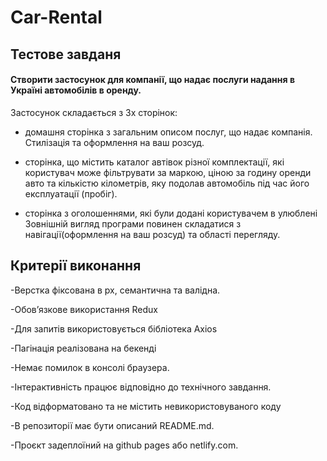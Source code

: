 # Car-Rental

## Тестове завданя

#### Створити застосунок для компанії, що надає послуги надання в Україні автомобілів в оренду.

Застосунок складається з 3х сторінок:

- домашня сторінка з загальним описом послуг, що надає компанія. Стилізація та оформлення на ваш розсуд.

- сторінка, що містить каталог автівок різної комплектації, які користувач може фільтрувати за маркою, ціною за годину оренди авто та кількістю кілометрів, яку подолав автомобіль під час його експлуатації (пробіг).

- сторінка з оголошеннями, які були додані користувачем в улюблені Зовнішній вигляд програми повинен складатися з навігації(оформлення на ваш розсуд) та області перегляду.

## Критерії виконання

-Верстка фіксована в рх, семантична та валідна.

-Обов’язкове використання Redux

-Для запитів використовується бібліотека Axios

-Пагінація реалізована на бекенді

-Немає помилок в консолі браузера.

-Інтерактивність працює відповідно до технічного завдання.

-Код відформатовано та не містить невикористовуваного коду

-В репозиторії має бути описаний README.md.

-Проєкт задеплоїний на github pages або netlify.com.
